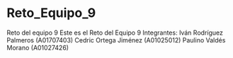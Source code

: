 # Reto_Equipo_9
Reto del equipo 9
Este es el Reto del Equipo 9
Integrantes:
Iván Rodríguez Palmeros (A01707403)
Cedric Ortega Jiménez (A01025012)
Paulino Valdés Morano (A01027426)

